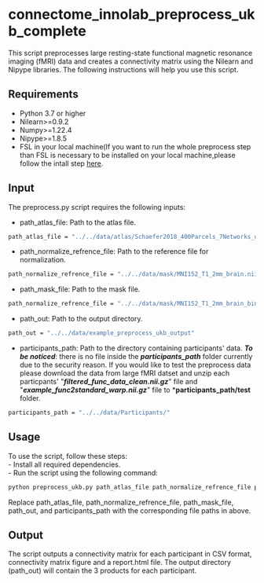 # connectome_innolab_preprocess_ukb_complete
This script preprocesses large resting-state functional magnetic resonance imaging (fMRI) data and creates a connectivity matrix using the Nilearn and Nipype libraries. The following instructions will help you use this script.
## Requirements
* Python 3.7 or higher
* Nilearn>=0.9.2
* Numpy>=1.22.4
* Nipype>=1.8.5
* FSL in your local machine(If you want to run the whole preprocess step than FSL is necessary to be installed on your local machine,please follow the intall step [here](https://fsl.fmrib.ox.ac.uk/fsl/fslwiki/FslInstallation#Installing_FSL).
## Input
The preprocess.py script requires the following inputs:
* path_atlas_file: Path to the atlas file.
```bash
path_atlas_file = "../../data/atlas/Schaefer2018_400Parcels_7Networks_order_FSLMNI152_2mm.nii.gz"
```
* path_normalize_refrence_file: Path to the reference file for normalization.
```bash
path_normalize_refrence_file = "../../data/mask/MNI152_T1_2mm_brain.nii.g"
```
* path_mask_file: Path to the mask file.
```bash
path_normalize_refrence_file = "../../data/mask/MNI152_T1_2mm_brain_bin.nii.g"
```
* path_out: Path to the output directory.
```bash
path_out = "../../data/example_preprocess_ukb_output"
```

* participants_path: Path to the directory containing participants' data.
***To be noticed***: there is no file inside the ***participants_path*** folder currently due to the security reason. If you would like to test the preprocess data please download the data from large fMRI datset and unzip each particpants' "***filtered_func_data_clean.nii.gz***" file and "***example_func2standard_warp.nii.gz***" file to ***participants_path/test** folder.
```bash
participants_path = "../../data/Participants/"
```
## Usage
To use the script, follow these steps:<br />
    - Install all required dependencies.<br />
    - Run the script using the following command:<br />
```bash
python preprocess_ukb.py path_atlas_file path_normalize_refrence_file path_mask_file path_out participants_path

```
Replace path_atlas_file, path_normalize_refrence_file, path_mask_file, path_out, and participants_path with the corresponding file paths in above.
## Output

The script outputs a connectivity matrix for each participant in CSV format, connectivity matrix figure and a report.html file. The output directory (path_out) will contain the 3 products for each participant.
